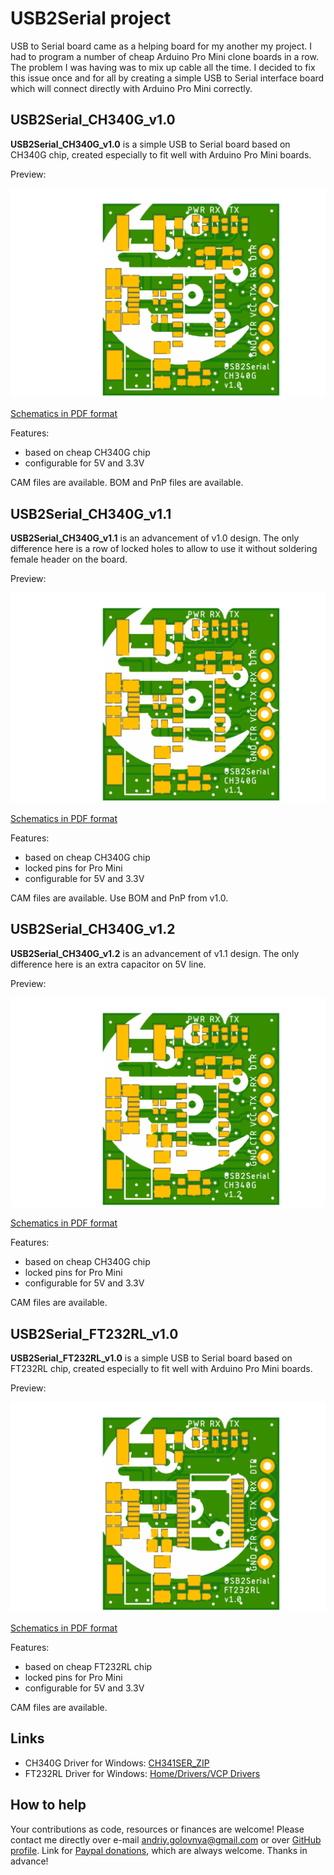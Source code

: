 # USB2Serial project

USB to Serial board came as a helping board for my another my project.
I had to program a number of cheap Arduino Pro Mini clone boards in a row.
The problem I was having was to mix up cable all the time.
I decided to fix this issue once and for all by creating a simple USB to Serial interface board which will connect directly with Arduino Pro Mini correctly.

## USB2Serial_CH340G_v1.0

**USB2Serial_CH340G_v1.0** is a simple USB to Serial board based on CH340G chip, created especially to fit well with Arduino Pro Mini boards.

Preview:

![USB2Serial_CH340G_v1.0 preview](USB2Serial_CH340G_v1.0.png)

[Schematics in PDF format](USB2Serial_CH340G_v1.0.pdf)

Features:

- based on cheap CH340G chip
- configurable for 5V and 3.3V

CAM files are available.
BOM and PnP files are available.

## USB2Serial_CH340G_v1.1

**USB2Serial_CH340G_v1.1** is an advancement of v1.0 design.
The only difference here is a row of locked holes to allow to use it without soldering female header on the board.

Preview:

![USB2Serial_CH340G_v1.1 preview](USB2Serial_CH340G_v1.1.png)

[Schematics in PDF format](USB2Serial_CH340G_v1.1.pdf)

Features:

- based on cheap CH340G chip
- locked pins for Pro Mini
- configurable for 5V and 3.3V

CAM files are available.
Use BOM and PnP from v1.0.

## USB2Serial_CH340G_v1.2

**USB2Serial_CH340G_v1.2** is an advancement of v1.1 design.
The only difference here is an extra capacitor on 5V line.

Preview:

![USB2Serial_CH340G_v1.2 preview](USB2Serial_CH340G_v1.2.png)

[Schematics in PDF format](USB2Serial_CH340G_v1.2.pdf)

Features:

- based on cheap CH340G chip
- locked pins for Pro Mini
- configurable for 5V and 3.3V

CAM files are available.

## USB2Serial_FT232RL_v1.0

**USB2Serial_FT232RL_v1.0** is a simple USB to Serial board based on FT232RL chip, created especially to fit well with Arduino Pro Mini boards.

Preview:

![USB2Serial_FT232RL_v1.0 preview](USB2Serial_FT232RL_v1.0.png)

[Schematics in PDF format](USB2Serial_FT232RL_v1.0.pdf)

Features:

- based on cheap FT232RL chip
- locked pins for Pro Mini
- configurable for 5V and 3.3V

CAM files are available.

## Links

- CH340G Driver for Windows: [CH341SER_ZIP](http://www.wch.cn/download/CH341SER_ZIP.html)
- FT232RL Driver for Windows: [Home/Drivers/VCP Drivers](https://ftdichip.com/drivers/vcp-drivers/)

## How to help

Your contributions as code, resources or finances are welcome!
Please contact me directly over e-mail andriy.golovnya@gmail.com or over [GitHub profile](https://github.com/red-scorp).
Link for [Paypal donations](http://paypal.me/redscorp), which are always welcome.
Thanks in advance!
